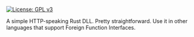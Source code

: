 [![License: GPL v3](https://img.shields.io/badge/License-GPLv3-blue.svg)](https://www.gnu.org/licenses/gpl-3.0)

 A simple HTTP-speaking Rust DLL. Pretty straightforward. Use it in other languages that support Foreign Function Interfaces.
